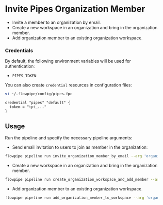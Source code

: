# Invite Pipes Organization Member

- Invite a member to an organization by email.
- Create a new workspace in an organization and bring in the organization member.
- Add organization member to an existing organization workspace.

### Credentials

By default, the following environment variables will be used for authentication:

- `PIPES_TOKEN`

You can also create `credential` resources in configuration files:

```sh
vi ~/.flowpipe/config/pipes.fpc
```

```hcl
credential "pipes" "default" {
  token = "tpt_..."
}
```

## Usage

Run the pipeline and specify the necessary pipeline arguments:

- Send email invitation to users to join as member in the organization:

```sh
flowpipe pipeline run invite_organization_member_by_email --arg 'organization_handle=acme-demo' --arg 'email=acmeuser01@example.org'
```

- Create a new workspace in an organization and bring in the organization member.

```sh
flowpipe pipeline run create_organization_workspace_and_add_member --arg 'organization_handle=acme-demo' --arg 'workspace_handle=demoworkspace' --arg 'member_handle=acmeuser01-icbc'
```

- Add organization member to an existing organization workspace.

```sh
flowpipe pipeline run add_organization_member_to_workspace --arg 'organization_handle=acme-demo' --arg 'workspace_handle=demoworkspace' --arg 'member_handle=acmeuser01-icbc'
```
